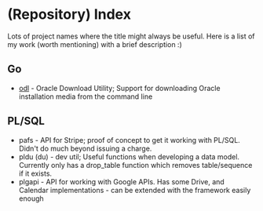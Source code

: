 # (Repository) Index

Lots of project names where the title might always be useful. Here is a list of my work (worth mentioning) with a brief description :)


## Go

* [odl](https://github.com/tschf/odl) - Oracle Download Utility; Support for downloading Oracle installation media from the command line

## PL/SQL

* pafs - API for Stripe; proof of concept to get it working with PL/SQL. Didn't do much beyond issuing a charge.
* pldu (du) - dev util; Useful functions when developing a data model. Currently only has a drop_table function which removes table/sequence if it exists.
* plgapi - API for working with Google APIs. Has some Drive, and Calendar implementations - can be extended with the framework easily enough
